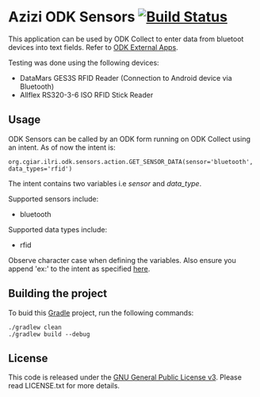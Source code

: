 # Azizi ODK Sensors [![Build Status](https://travis-ci.org/ilri/azizi-odk-sensors.svg?branch=master)](https://travis-ci.org/ilri/azizi-odk-sensors)

This application can be used by ODK Collect to enter data from bluetoot devices into text fields.
Refer to [ODK External Apps](https://opendatakit.org/help/form-design/external-apps/).

Testing was done using the following devices:

*   DataMars GES3S RFID Reader (Connection to Android device via Bluetooth)
*   Allflex RS320-3-6 ISO RFID Stick Reader

## Usage

ODK Sensors can be called by an ODK form running on ODK Collect using an intent. As of now the intent is:

    org.cgiar.ilri.odk.sensors.action.GET_SENSOR_DATA(sensor='bluetooth', data_types='rfid')

The intent contains two variables i.e *sensor* and *data_type*.

Supported sensors include:

*   bluetooth

Supported data types include:

*   rfid

Observe character case when defining the variables. Also ensure you append 'ex:' to the intent as specified [here](https://opendatakit.org/help/form-design/external-apps/).

## Building the project

To buid this [Gradle](https://gradle.org/) project, run the following commands:

    ./gradlew clean
    ./gradlew build --debug

## License

This code is released under the [GNU General Public License v3](http://www.gnu.org/licenses/agpl-3.0.html). Please read LICENSE.txt for more details.
